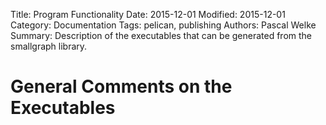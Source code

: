 Title: Program Functionality
Date: 2015-12-01
Modified: 2015-12-01
Category: Documentation
Tags: pelican, publishing
Authors: Pascal Welke
Summary: Description of the executables that can be generated from the smallgraph library.

# General Comments on the Executables
